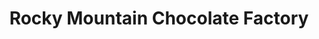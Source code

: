 ---
title: "Rocky Mountain Chocolate Factory"
url: /oxford/rocky-mountain-chocolate-factory/
shop: Süßwaren
---